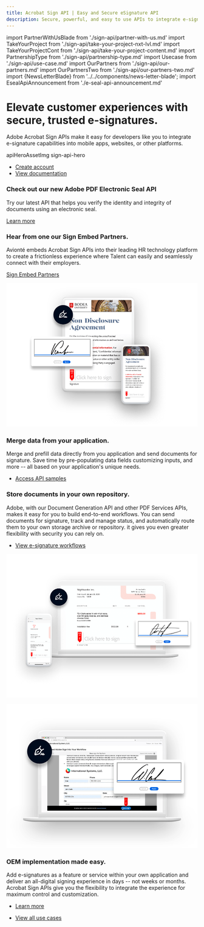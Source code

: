 ```yaml
---
title: Acrobat Sign API | Easy and Secure eSignature API
description: Secure, powerful, and easy to use APIs to integrate e-signatures into your platform, app, or workflow quickly.
---
```

import PartnerWithUsBlade from './sign-api/partner-with-us.md'
import TakeYourProject from './sign-api/take-your-project-nxt-lvl.md'
import TakeYourProjectCont from './sign-api/take-your-project-content.md'
import PartnershipType from './sign-api/partnership-type.md'
import Usecase from './sign-api/use-case.md'
import OurPartners from './sign-api/our-partners.md'
import OurPartnersTwo from './sign-api/our-partners-two.md'
import {NewsLetterBlade} from '../../components/news-letter-blade';
import EsealApiAnnouncement from './e-seal-api-announcement.md'

<Hero slots="heading, text, assetsImg, buttons" customLayout primaryOutline variant="fullwidth" primaryOutline variantsTypeSecondary='primary'  className="signApiHerobgImage Hero-Banner hero-btn-color"/>

# Elevate customer experiences with secure, trusted e-signatures.

Adobe Acrobat Sign APIs make it easy for developers like you to integrate e-signature capabilities into mobile apps, websites, or other platforms.

apiHeroAssetImg sign-api-hero

- [Create account](https://www.adobe.com/sign/developer-form.html)
- [View documentation](https://opensource.adobe.com/acrobat-sign/developer_guide/)

<PartnerWithUsBlade/>

<WrapperComponent slots="content" repeat="1" theme="lightest" className="why-pdf-services Why-PDF-Services-API"/>

<TakeYourProject/>

<WrapperComponent slots="content" repeat="1" theme="lightest" className="padding-zero Key-features-of-Adobe-PDF-Extract-API"/>

<TakeYourProjectCont/>

<AnnouncementBlock slots="heading, text, button" theme="dark" />

### Check out our new Adobe PDF Electronic Seal API

Try our latest API that helps you verify the identity and integrity of documents using an electronic seal.

[Learn more](https://developer.adobe.com/document-services/docs/overview/pdf-electronic-seal-api/)

<WrapperComponent slots="content" repeat="1" theme="light" className="padding-zero Key-features-of-Adobe-PDF-Extract-API"/>

<PartnershipType/>

<TextBlock slots="heading,text,video" theme="lightest" headerElementType="h2" variantsTypePrimary='secondary'  isPrimaryBtn homeZigZag className="video-content div"/>

### Hear from one our Sign Embed Partners.

Avionté embeds Acrobat Sign APIs into their leading HR technology platform to create a frictionless experience where Talent can easily and seamlessly connect with their employers.

[Sign Embed Partners](https://www.youtube.com/watch?v=3Y0mT5BO3bw)

<TextBlock slots="image, heading,text,buttons" theme="lightest" headerElementType="h2" variantsTypePrimary='secondary'  isPrimaryBtn homeZigZag className="home-zigzag-comp-padding Adobe-PDF-Services-API zigzag-cta-one"/>

![EMPTY_ALT](../images/5_Devices_Merge.png)

### Merge data from your application.

Merge and prefill data directly from you application and send documents for signature. Save time by pre-populating data fields customizing inputs, and more -- all based on your application's unique needs.

- [Access API samples](https://opensource.adobe.com/acrobat-sign/developer_guide/samples.html)

<TextBlock slots="heading,text,buttons,image" theme="lightest" headerElementType="h2" variantsTypePrimary='secondary' variantStyleFill = "outline"   homeZigZag className="home-zigzag-comp-padding Adobe-PDF-Services-API zigzag-cta-two"/>

### Store documents in your own repository.

Adobe, with our Document Generation API and other PDF Services APIs, makes it easy for you to build end-to-end workflows. You can send documents for signature, track and manage status, and automatically route them to your own storage archive or repository. it gives you even greater flexibility with security you can rely on.

- [View e-signature workflows](https://opensource.adobe.com/acrobat-sign/developer_guide/apiusage.html#send-for-signing-create-an-agreement)

![EMPTY_ALT](../images/5_Devices_Store.png)

<TextBlock slots="image, heading,text,buttons" theme="lightest" headerElementType="h2" variantsTypePrimary='secondary' variantStyleFill = "outline"   homeZigZag className="home-zigzag-comp-padding Adobe-PDF-Services-API zigzag-cta-three"/>

![EMPTY_ALT](../images/5_Devices_OEM.png)

### OEM implementation made easy.

Add e-signatures as a feature or service within your own application and deliver an all-digital signing experience in days -- not weeks or months. Acrobat Sign APIs give you the flexibility to integrate the experience for maximum control and customization.

- [Learn more](https://adobe.lookbookhq.com/adobesignpartnerpgm/buildtestdeliver)

<WrapperComponent slots="content" repeat="1" theme="light" className="why-pdf-services Why-PDF-Services-API"/>

<Usecase/>

<TextBlock slots="buttons" isCentered theme="light" variantsTypePrimary='secondary' variantStyleFill = "outline"   className='padding-5 Use-cases-for-Adobe-Document-Services view-all-cta'/>

- [View all use cases](/src/pages/use-cases/agreements-and-contracts/sales-proposals-and-contracts/)

<NewsLetterBlade className="news-letter"/>

<WrapperComponent slots="content" repeat="1" theme="lightest" className="why-pdf-services Why-PDF-Services-API"/>

<OurPartners/>

<WrapperComponent slots="content" repeat="1" theme="lightest" className="why-pdf-services Why-PDF-Services-API"/>

<OurPartnersTwo/>
